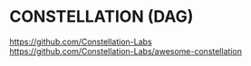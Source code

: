 # CONSTELLATION (DAG)

<https://github.com/Constellation-Labs>  
<https://github.com/Constellation-Labs/awesome-constellation>
